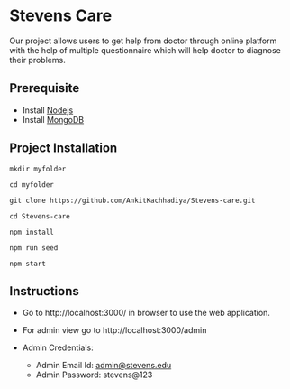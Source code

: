 # Stevens Care

Our project allows users to get help from doctor through online platform with the help of multiple questionnaire which will help doctor to diagnose their problems.

## Prerequisite

-   Install [Nodejs](https://nodejs.org/en/download/)
-   Install [MongoDB](https://www.mongodb.com/try/download/community)

## Project Installation

```
mkdir myfolder

cd myfolder

git clone https://github.com/AnkitKachhadiya/Stevens-care.git

cd Stevens-care

npm install

npm run seed

npm start
```

## Instructions

-   Go to http://localhost:3000/ in browser to use the web application.

-   For admin view go to http://localhost:3000/admin

-   Admin Credentials:
    -   Admin Email Id: admin@stevens.edu
    -   Admin Password: stevens@123
